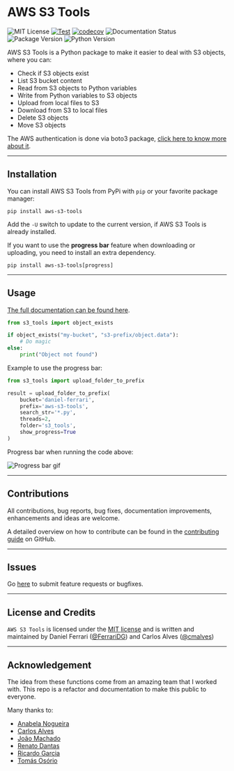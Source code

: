 # AWS S3 Tools

![MIT License](https://img.shields.io/pypi/l/aws-s3-tools)
[![Test](https://github.com/FerrariDG/aws-s3-tools/actions/workflows/test.yml/badge.svg)](https://github.com/FerrariDG/aws-s3-tools/actions/workflows/test.yml)
[![codecov](https://codecov.io/gh/FerrariDG/aws-s3-tools/branch/main/graph/badge.svg?token=YRM26tZexs)](https://codecov.io/gh/FerrariDG/aws-s3-tools)
![Documentation Status](https://readthedocs.org/projects/aws-s3-tools/badge/?version=latest)
![Package Version](https://img.shields.io/pypi/v/aws-s3-tools)
![Python Version](https://img.shields.io/pypi/pyversions/aws-s3-tools)

AWS S3 Tools is a Python package to make it easier to deal with S3 objects, where you can:

- Check if S3 objects exist
- List S3 bucket content
- Read from S3 objects to Python variables
- Write from Python variables to S3 objects
- Upload from local files to S3
- Download from S3 to local files
- Delete S3 objects
- Move S3 objects

The AWS authentication is done via boto3 package,
[click here to know more about it](https://boto3.amazonaws.com/v1/documentation/api/latest/guide/credentials.html).

---

## Installation

You can install AWS S3 Tools from PyPi with `pip` or your favorite package manager:

    pip install aws-s3-tools

Add the ``-U`` switch to update to the current version, if AWS S3 Tools is already installed.

If you want to use the **progress bar** feature when downloading or uploading,
you need to install an extra dependency.

    pip install aws-s3-tools[progress]

---

## Usage

[The full documentation can be found here](https://aws-s3-tools.readthedocs.io/en/latest/index.html).

```python
from s3_tools import object_exists

if object_exists("my-bucket", "s3-prefix/object.data"):
    # Do magic
else:
    print("Object not found")
```

Example to use the progress bar:

```python
from s3_tools import upload_folder_to_prefix

result = upload_folder_to_prefix(
    bucket='daniel-ferrari',
    prefix='aws-s3-tools',
    search_str='*.py',
    threads=2,
    folder='s3_tools',
    show_progress=True
)
```

Progress bar when running the code above:

![Progress bar gif](docs/source/demo.gif)

---

## Contributions

All contributions, bug reports, bug fixes, documentation improvements,
enhancements and ideas are welcome.

A detailed overview on how to contribute can be found in the
[contributing guide](CONTRIBUTING.md)
on GitHub.

---

## Issues

Go [here](https://github.com/FerrariDG/aws-s3-tools/issues) to submit feature
requests or bugfixes.

---

## License and Credits

`AWS S3 Tools` is licensed under the [MIT license](LICENSE) and is written and
maintained by Daniel Ferrari ([@FerrariDG](https://github.com/FerrariDG)) and Carlos Alves ([@cmalves](https://github.com/cmalves))

---

## Acknowledgement

The idea from these functions come from an amazing team that I worked with. This repo is a refactor and documentation to make this public to everyone.

Many thanks to:

- [Anabela Nogueira](https://www.linkedin.com/in/abnogueira/)
- [Carlos Alves](https://www.linkedin.com/in/carlosmalves/)
- [João Machado](https://www.linkedin.com/in/machadojpf/)
- [Renato Dantas](https://www.linkedin.com/in/renatomoura/)
- [Ricardo Garcia](https://www.linkedin.com/in/ricardo-g-oliveira/)
- [Tomás Osório](https://www.linkedin.com/in/tomas-osorio/)
